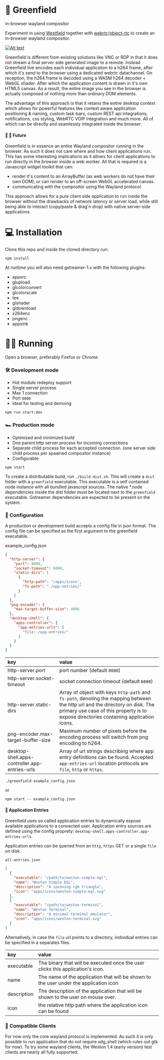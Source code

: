 # :seedling: Greenfield
in-browser wayland compositor

Experiment in using [Westfield](https://github.com/udevbe/westfield) together with [webrtc](https://webrtc.org/faq/#what-is-webrtc)/[object-rtc](https://ortc.org/) to create an in-browser wayland compositor.

[![Alt text](https://img.youtube.com/vi/2lyihdFK7EE/0.jpg)](https://www.youtube.com/watch?v=2lyihdFK7EE)

Greenfield is different from existing solutions like VNC or RDP in that it does not stream a final server side generated image to a remote.
Instead Greenfield live encodes each individual application to a h264 frame, after which it's send to the browser using a dedicated webrtc datachannel. 
On reception, the h264 frame is decoded using a WASM h264 decoder + WebGL shader. After which the application content
is drawn in it's own HTML5 canvas. As a result, the entire image you see in the browser is actually composed of nothing more than ordinary DOM elements. 

The advantage of this approach is that it retains the entire desktop context which allows for powerful features like 
context aware application positioning & naming, custom task-bars, custom REST api integrations, notifications, css styling, WebRTC VOIP integration and 
much more. All of which can be directly and seamlessly integrated inside the browser.

#### :unicorn: :rainbow: Future

Greenfield is in essence an entire Wayland compositor running in the browser. As such it does not care where and how
client applications run. This has some interesting implications as it allows for client applications to run directly in the browser inside a web 
worker. All that is required is a Javascript widget toolkit that can:
 - render it's content to an ArrayBuffer (as web workers do not have their own DOM), or can render to an off-screen WebGL accelerated canvas.
 - communicating with the compositor using the Wayland protocol.
 
This approach allows for a pure client side application to run inside the browser without the drawbacks of network latency or server load,
while still being able to interact (copy/paste & drag'n drop) with native server-side applications.

:computer: Installation
============

Clone this repo and inside the cloned directory run:

`npm install`

At runtime you will also need gstreamer-1.x with the following plugins:
- appsrc
- glupload
- glcolorconvert
- glcolorscale
- tee
- glshader
- gldownload
- x264enc
- pngenc
- appsink

:running_man: Running
=======

Open a browser, preferably Firefox or Chrome.

### :hammer_and_wrench: Development mode
- Hot module redeploy support
- Single server process
- Max 1 connection
- Port `8080`
- Ideal for testing and demoing

`npm run start:dev`

### :racing_car: Production mode
 - Optimized and minimized build
 - One parent http server process for incoming connections
 - Separate child process for each accepted connection. (one server side child process per spawned compositor instance)
 - Configurable

`npm start` 

To create a distributable build, run `./build-dist.sh`. This will create a `dist` folder with a `greenfield` executable.
This executable is a self contained node instance with all bundled javascript sources. The native *.node dependencies 
inside the dist folder must be located next to the `greenfield` executable. Gstreamer dependencies are expected to be
present on the system.


### :scroll: Configuration
A production or development build accepts a config file in json format. The config file can be specified as the first argument to the greenfield
executable.


example_config.json
```json
{
  "http-server": {
    "port": 8080,
    "socket-timeout": 6000,
    "static-dirs": [
      {
        "http-path": "/apps/icons",
        "fs-path": "./app-entries/"
      }
    ]
  },
  "png-encoder": {
    "max-target-buffer-size": 4096
  },
  "desktop-shell": {
    "apps-controller": {
      "app-entries-urls": [
        "file:./app-entries/"
      ]
    }
  }
}
```

key |value
:----|:----
http-server.port|port number (default `8080`)
http-server.socket-timeout| socket connection timeout (default `6000`)
http-server.static-dirs|Array of object with keys `http-path` and `fs-path`, denoting the mapping between the http url and the directory on disk. The primary use case of this property is to expose directories containing application icons.
png-encoder.max-target-buffer-size| Maximum number of pixels before the encoding process will switch from png encoding to h264.
desktop-shell.apps-controller.app-entries-urls| Array of url strings describing where app entry definitions can be found. Accepted `app-entries-url` location protocols are `file`, `http` or `https`.

`./greenfield example_config.json` 

or

`npm start -- example_config.json`

#### :rocket: Application Entries
Greenfield uses so called application entries to dynamically expose available applications to a connected user. Application entry sources are defined using
the config proprety: `desktop-shell.apps-controller.app-entries-urls`.

Application entries can be queried from an `http`, `https` GET or a single `file` on disk.

`all-entries.json`
```json
[
  {
    "executable": "/path/to/weston-simple-egl",
    "name": "Weston Simple EGL",
    "description": "A spinning rgb triangle",
    "icon": "apps/icons/weston-simple-egl.svg"
  },
  {
    "executable": "/path/to/weston-terminal",
    "name": "Weston Terminal",
    "description": "A minimal terminal emulator",
    "icon": "apps/icons/weston-terminal.svg"
  }
]
```

Alternatively, in case the `file` url points to a directory, individual entries can be specified in a separates files.

key |value
:----|:----
executable|The binary that will be executed once the user clicks this application's icon.
name|The name of the application that will be shown to the user under the application icon
description|The description of the application that will be shown to the user on mouse over.
icon|the relative http path where the application icon can be found


### :butterfly: Compatible Clients
For now only the core wayland protocol is implemented. As such it is only possible to run application that do not require xdg_shell (which rules out gtk for now).
To try some wayland clients, the Weston 1.4 (early version) test clients are nearly all fully supported.
